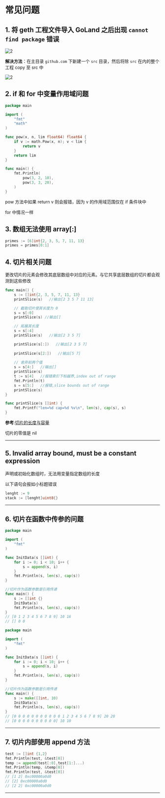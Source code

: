 # 常见问题

## 1. 将 geth 工程文件导入 GoLand 之后出现 `cannot find package` 错误

![2](http://ww1.sinaimg.cn/large/006alGmrgy1g14tg0plp6j312k0f9jug.jpg)

**解决方法**：在主目录 `github.com` 下新建一个 `src` 目录，然后将除 `src` 在内的整个工程 copy 至 src 中

![2](http://ww1.sinaimg.cn/large/006alGmrgy1g14tlgl0hoj30ml0hv40b.jpg)

## 2. if 和 for 中变量作用域问题

```go
package main

import (
	"fmt"
	"math"
)

func pow(x, n, lim float64) float64 {
	if v := math.Pow(x, n); v < lim {
		return v
	}
	return lim
}

func main() {
	fmt.Println(
		pow(3, 2, 10),
		pow(3, 3, 20),
	)
}
```

pow 方法中如果 return v 则会报错，因为 v 的作用域范围仅在 if 条件块中

for 中情况一样

## 3. 数组无法使用 array[:]

```go
primes := [6]int{2, 3, 5, 7, 11, 13}
primes = primes[0:1]
```

## 4. 切片相关问题

更改切片的元素会修改其底层数组中对应的元素。与它共享底层数组的切片都会观测到这些修改

```go
func main() {
	s := []int{2, 3, 5, 7, 11, 13}
	printSlice(s)   //输出[2 3 5 7 11 13]

	// 截取切片使其长度为 0
	s = s[:0]
	printSlice(s) //输出[]

	// 拓展其长度
	s = s[:4]
	printSlice(s)   //输出[2 3 5 7]

	printSlice(s[:])   //输出[2 3 5 7]
	
	printSlice(s[2:])   //输出[5 7]
	
	// 舍弃前两个值
	s = s[4:]   //输出[]
	printSlice(s)
	t := s[4]   //报错索引下标越界,index out of range
	fmt.Println(t)
	s = s[5:]   //报错,slice bounds out of range
	printSlice(s)
}

func printSlice(s []int) {
	fmt.Printf("len=%d cap=%d %v\n", len(s), cap(s), s)
}
```

**参考**:[切片的长度与容量](https://tour.go-zh.org/moretypes/11)

切片的零值是 nil

---

## 5. Invalid array bound, must be a constant expression

声明或初始化数组时，无法用变量指定数组的长度

以下语句会报如小标题错误

```go
lenght := 9
stack := [lenght]uint8{}
```

---

## 6. 切片在函数中传参的问题

```go
package main

import (
	"fmt"
)

func InitData(s []int) {
	for i := 0; i < 10; i++ {
		s = append(s, i)
	}
	fmt.Println(s, len(s), cap(s))
}

//切片作为函数参数是引用传递
func main() {
	s := []int {}
	InitData(s)
	fmt.Println(s, len(s), cap(s))
}
// [0 1 2 3 4 5 6 7 8 9] 10 16
// [] 0 0
```

```go
package main

import (
	"fmt"
)

func InitData(s []int) {
	for i := 0; i < 10; i++ {
		s = append(s, i)
	}
	fmt.Println(s, len(s), cap(s))
}

//切片作为函数参数是引用传递
func main() {
	s := make([]int, 10)
	InitData(s)
	fmt.Println(s, len(s), cap(s))
}
// [0 0 0 0 0 0 0 0 0 0 0 1 2 3 4 5 6 7 8 9] 20 20
// [0 0 0 0 0 0 0 0 0 0] 10 10
```

---

## 7. 切片内部使用 append 方法

```go
test := []int {1,2}
fmt.Println(test, &test[0])
temp := append(test[:0],test[1:]...)
fmt.Println(temp, &temp[0])
fmt.Println(test, &test[0])
// [1 2] 0xc00000a0d0
// [2] 0xc00000a0d0
// [2 2] 0xc00000a0d0
```

---

